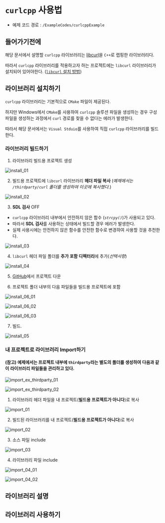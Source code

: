 # `curlcpp` 사용법

- 예제 코드 경로 : `/ExampleCodes/curlcppExample`

## 들어가기전에

해당 문서에서 설명할 `curlcpp` 라이브러리는 [libcurl](https://github.com/curl/curl)을 `C++`로 랩핑한 라이브러리다.

따라서 `curlcpp` 라이브러리를 적용하고자 하는 프로젝트에는 `libcurl` 라이브러리가 설치되어 있어야한다. ([`libcurl` 설치 방법](~/Manuals/libcurl.md))

## 라이브러리 설치하기

`curlcpp` 라이브러리는 기본적으로 `CMake` 파일이 제공된다. 

하지만 Windows에서 `CMake`를 사용하여 `curlcpp` 솔루션 파일을 생성하는 경우 구성 파일을 생성하는 과정에서 `curl` 경로를 찾을 수 없다는 에러가 발생한다.

따라서 해당 문서에서는 `Visual Stduio`를 사용하여 직접 `curlcpp` 라이브러리를 빌드한다.

### 라이브러리 빌드하기

1. 라이브러리 빌드용 프로젝트 생성

![install_01](../Images/curlcpp/install_01.png)

2. 빌드용 프로젝트에 `libcurl` 라이브러리 **헤더 파일 복사** (*예제에서는 `/thirdparty/curl` 폴더를 생성하여 이곳에 복사했다.*)

![install_02](../Images/curlcpp/install_02.png)

3. **SDL 검사** OFF 

- `curlcpp` 라이브러리 내부에서 안전하지 않은 함수 (*`strcpy()`*)가 사용되고 있다.
- 따라서 **SDL 검사**를 사용하는 상태에서 빌드할 경우 에러가 발생한다.
- 실제 사용시에는 안전하지 않은 함수를 안전한 함수로 변경하여 사용할 것을 추천한다.

![install_03](../Images/curlcpp/install_03.png)

4. `libcurl` 헤더 파일 폴더를 **추가 포함 디렉터리**에 추가(*선택사항*)

![install_04](../Images/curlcpp/install_04.png)

5. [GitHub](https://github.com/JosephP91/curlcpp)에서 프로젝트 다운

6. 프로젝트 폴더 내부의 다음 파일들을 빌드용 프로젝트에 포함

![install_06_01](../Images/curlcpp/install_06_01.png)

![install_06_02](../Images/curlcpp/install_06_02.png)

![install_06_03](../Images/curlcpp/install_06_03.png)

7. 빌드.

![install_05](../Images/curlcpp/install_05.png)

### 내 프로젝트로 라이브러리 Import하기

#### (참고) 예제에서는 프로젝트 내부에 `thirdparty`라는 별도의 폴더를 생성하여 다음과 같이 라이브러리 파일들을 관리하고 있다.

![import_ex_thirdparty_01](../Images/curlcpp/import_ex_thirdparty_01.png)

![import_ex_thirdparty_02](../Images/curlcpp/import_ex_thirdparty_02.png)

1. 라이브러리 헤더 파일을 내 프로젝트(**빌드용 프로젝트가 아니다**)로 복사

![import_01](../Images/curlcpp/import_01.png)

2. 빌드된 라이브러리를 내 프로젝트(**빌드용 프로젝트가 아니다**)로 복사

![import_02](../Images/curlcpp/import_02.png)

3. 소스 파일 include

![import_03](../Images/curlcpp/import_03.png)

4. 라이브러리 파일 include

![import_04_01](../Images/curlcpp/import_04_01.png)

![import_04_02](../Images/curlcpp/import_04_02.png)


## 라이브러리 설명



## 라이브러리 사용하기
